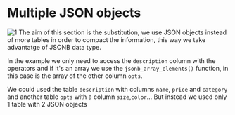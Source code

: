 # Multiple JSON objects

![1](https://github.com/RogerCL24/pgSQL/assets/90930371/c62de506-d1e1-4851-aa20-bec9c92afdfa)
The aim of this section is the substitution, we use JSON objects instead of more tables in order to compact the information, this way we take advantatge of JSONB data type.

In the example we only need to access the `description` column with the operators and if it's an array we use the `jsonb_array_elements()` function, in this case is the array of the other column `opts`.

We could used the table ``description`` with columns ``name``, ``price`` and `category` and another table `opts` with a column `size`,`color`... But instead we used only 1 table with 2 JSON objects

